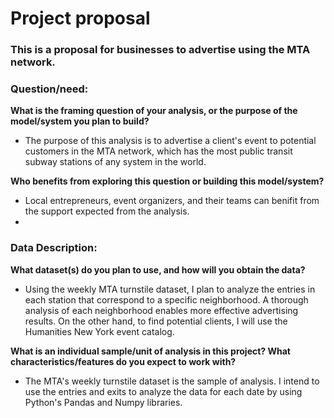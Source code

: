 # Project proposal 
### This is a proposal for businesses to advertise using the MTA network.

### **Question/need:**

**What is the framing question of your analysis, or the purpose of the model/system you plan to build?**
  - The purpose of this analysis is to advertise a client's event to potential customers in the MTA network, which has the most public transit subway stations of any system in the world.
  
**Who benefits from exploring this question or building this model/system?**
  - Local entrepreneurs, event organizers, and their teams can benifit from the support expected from the analysis.
-
### **Data Description:**

**What dataset(s) do you plan to use, and how will you obtain the data?**
   - Using the weekly MTA turnstile dataset, I plan to analyze the entries in each station that correspond to a specific neighborhood. A thorough analysis of each neighborhood enables more effective advertising results. On the other hand, to find potential clients, I will use the Humanities New York event catalog.
   
**What is an individual sample/unit of analysis in this project? What characteristics/features do you expect to work with?**
   - The MTA's weekly turnstile dataset is the sample of analysis. I intend to use the entries and exits to analyze the data for each date by using Python's Pandas and Numpy libraries.

